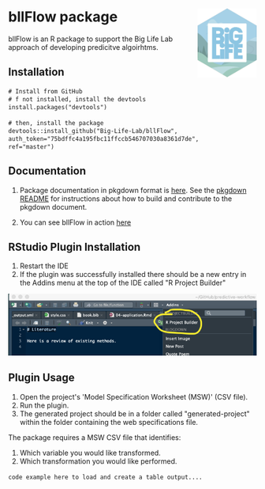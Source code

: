 # bllFlow package <img src="man/figures/pbl-sticker.png" align="right" alt="" width="120" />

bllFlow is an R package to support the Big Life Lab approach of
developing predicitve algoirhtms. 

## Installation
```
# Install from GitHub
# f not installed, install the devtools
install.packages("devtools")

# then, install the package
devtools::install_github("Big-Life-Lab/bllFlow", auth_token="75bdffc4a195fbc11ffccb546707030a8361d7de",
ref="master")
```

## Documentation

1) Package documentation in pkgdown format is [here](https://big-life-lab.github.io/bllFlow/docs).
See the [pkgdown README](README-pkgdown.md) for instructions about how to build and contribute to the 
pkgdown document.

2) You can see bllFlow in action [here](https://big-life-lab.github.io/bllFlow-bookdown/)


## RStudio Plugin Installation

1. Restart the IDE
1. If the plugin was successfully installed there should be a new entry in the
   Addins menu at the top of the IDE called "R Project Builder"

<img src="man/figures/Rstudio-addin.png"/>

## Plugin Usage

1. Open the project's 'Model Specification Worksheet (MSW)' (CSV file).
2. Run the plugin.
3. The generated project should be in a folder called "generated-project" within the folder
   containing the web specifications file.
   
The package requires a MSW CSV file that identifies:

1. Which variable you would like transformed.
2. Which transformation you would like performed.

`code example here to load and create a table output....`
